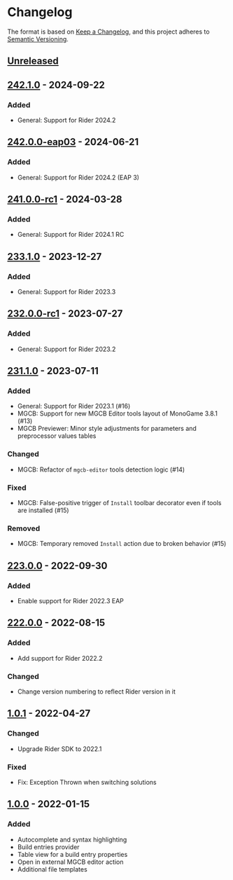 # Changelog

The format is based on [Keep a Changelog](https://keepachangelog.com/en/1.0.0/),
and this project adheres to [Semantic Versioning](https://semver.org/spec/v2.0.0.html).

## [Unreleased]

## [242.1.0] - 2024-09-22
### Added
- General: Support for Rider 2024.2

## [242.0.0-eap03] - 2024-06-21
### Added
- General: Support for Rider 2024.2 (EAP 3)

## [241.0.0-rc1] - 2024-03-28
### Added
- General: Support for Rider 2024.1 RC

## [233.1.0] - 2023-12-27
### Added
- General: Support for Rider 2023.3

## [232.0.0-rc1] - 2023-07-27
### Added
- General: Support for Rider 2023.2

## [231.1.0] - 2023-07-11
### Added
- General: Support for Rider 2023.1 (#16)
- MGCB: Support for new MGCB Editor tools layout of MonoGame 3.8.1 (#13)
- MGCB Previewer: Minor style adjustments for parameters and preprocessor values tables
### Changed
- MGCB: Refactor of `mgcb-editor` tools detection logic (#14)
### Fixed
- MGCB: False-positive trigger of `Install` toolbar decorator even if tools are installed (#15)
### Removed
- MGCB: Temporary removed `Install` action due to broken behavior (#15)

## [223.0.0] - 2022-09-30
### Added
- Enable support for Rider 2022.3 EAP

## [222.0.0] - 2022-08-15
### Added
- Add support for Rider 2022.2
### Changed
- Change version numbering to reflect Rider version in it

## [1.0.1] - 2022-04-27
### Changed
- Upgrade Rider SDK to 2022.1
### Fixed
- Fix: Exception Thrown when switching solutions

## [1.0.0] - 2022-01-15
### Added
- Autocomplete and syntax highlighting
- Build entries provider
- Table view for a build entry properties
- Open in external MGCB editor action
- Additional file templates

[Unreleased]: https://github.com/seclerp/rider-monogame/compare/v242.1.0...HEAD
[242.1.0]: https://github.com/seclerp/rider-monogame/compare/v242.0.0-eap03...v242.1.0
[242.0.0-eap03]: https://github.com/seclerp/rider-monogame/compare/v241.0.0-rc1...v242.0.0-eap03
[241.0.0-rc1]: https://github.com/seclerp/rider-monogame/compare/v233.1.0...v241.0.0-rc1
[233.1.0]: https://github.com/seclerp/rider-monogame/compare/v232.0.0-rc1...v233.1.0
[232.0.0-rc1]: https://github.com/seclerp/rider-monogame/compare/v231.1.0...v232.0.0-rc1
[231.1.0]: https://github.com/seclerp/rider-monogame/compare/v223.0.0...v231.1.0
[223.0.0]: https://github.com/seclerp/rider-monogame/compare/v1.0.1...v223.0.0
[222.0.0]: https://github.com/seclerp/rider-monogame/compare/v1.0.1...v222.0.0
[1.0.1]: https://github.com/seclerp/rider-monogame/compare/v1.0.0...v1.0.1
[1.0.0]: https://github.com/seclerp/rider-monogame/releases/tag/v1.0.0
